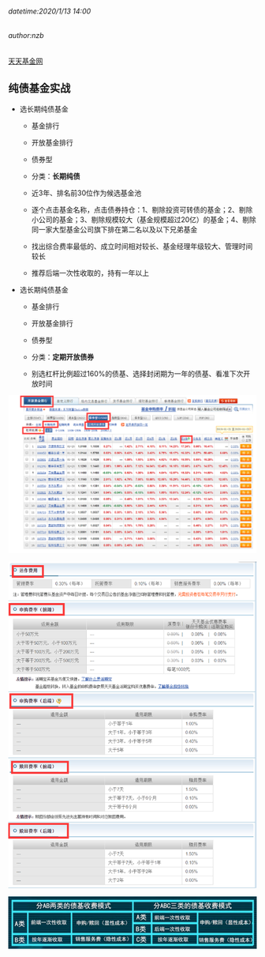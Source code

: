 ###### datetime:2020/1/13 14:00
###### author:nzb

[天天基金网](https://fund.eastmoney.com/)

## 纯债基金实战

- 选长期纯债基金

    - 基金排行
    
    - 开放基金排行
    
    - 债券型
    
    - 分类：**长期纯债**
    
    - 近3年、排名前30位作为候选基金池
    
    - 逐个点击基金名称，点击债券持仓：1、剔除投资可转债的基金；2、剔除小公司的基金；3、剔除规模较大（基金规模超过20亿）的基金；4、剔除同一家大型基金公司旗下排在第二名以及以下兄弟基金
    
    - 找出综合费率最低的、成立时间相对较长、基金经理年级较大、管理时间较长

    - 推荐后端一次性收取的，持有一年以上

- 选长期纯债基金

    - 基金排行
    
    - 开放基金排行
    
    - 债券型
    
    - 分类：**定期开放债券**
    
    - 别选杠杆比例超过160%的债基、选择封闭期为一年的债基、看准下次开放时间
    
![](./img/基金排行.png)  
    
![](./img/基金费率.png)

![](./img/A-B-C类债基.png)

